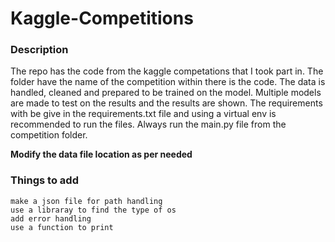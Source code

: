 # Kaggle-Competitions

### Description

The repo has the code from the kaggle competations that I took part in. The folder have the name of the competition within there is the code. The data is handled, cleaned and prepared to be trained on the model. Multiple models are made to test on the results and the results are shown. The requirements with be give in the requirements.txt file and using a virtual env is recommended  to run the files. Always run the main.py file from the competition folder.

**Modify the data file location as per needed**



### Things to add 

```
make a json file for path handling
use a libraray to find the type of os 
add error handling 
use a function to print 
```



 

  
